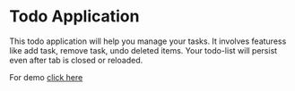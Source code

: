 # Todo Application

This todo application will help you manage your tasks. 
It involves featuress like add task, remove task, undo deleted items. 
Your todo-list will persist even after tab is closed or reloaded. 

For demo [click here](https://vishnu921.github.io/Todo-application/)
